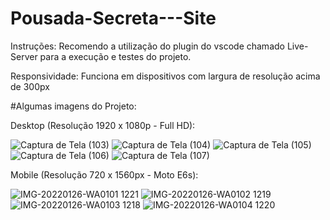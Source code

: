 ﻿# Pousada-Secreta---Site

Instruções: Recomendo a utilização do plugin do vscode chamado Live-Server para a execução e testes do projeto.

Responsividade: Funciona em dispositivos com largura de resolução acima de 300px

#Algumas imagens do Projeto: 

Desktop (Resolução 1920 x 1080p - Full HD):

![Captura de Tela (103)](https://user-images.githubusercontent.com/73408388/151083607-096fbe13-7672-4811-88db-08dc0d081453.png)
![Captura de Tela (104)](https://user-images.githubusercontent.com/73408388/151083611-83bc057f-ab83-4a20-bf68-c1d81a9576bb.png)
![Captura de Tela (105)](https://user-images.githubusercontent.com/73408388/151083614-991bbf12-bb15-443b-a0be-79384ca6ee2e.png)
![Captura de Tela (106)](https://user-images.githubusercontent.com/73408388/151083616-c3ce5af6-975b-41fa-8b04-1e8409e27489.png)
![Captura de Tela (107)](https://user-images.githubusercontent.com/73408388/151083617-491b8581-a750-456e-b825-f4a49fcee88c.png)

Mobile (Resolução 720 x 1560px - Moto E6s):

![IMG-20220126-WA0101 1221](https://user-images.githubusercontent.com/73408388/151270971-53f5e981-8517-47ac-9d5f-03ee1573340e.jpg)
![IMG-20220126-WA0102 1219](https://user-images.githubusercontent.com/73408388/151270976-ca129f0f-8361-431a-9883-4df186215d31.jpg)
![IMG-20220126-WA0103 1218](https://user-images.githubusercontent.com/73408388/151270978-2508fe8a-a07c-46a2-a867-932bd931d86b.jpg)
![IMG-20220126-WA0104 1220](https://user-images.githubusercontent.com/73408388/151270979-82462f5b-6cd3-4f4f-9598-3c389da53cff.jpg)
